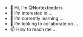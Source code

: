 - 👋 Hi, I’m @Nortexfeeders
- 👀 I’m interested in ...
- 🌱 I’m currently learning ...
- 💞️ I’m looking to collaborate on ...
- 📫 How to reach me ...

<!---
Nortexfeeders/Nortexfeeders is a ✨ special ✨ repository because its `README.md` (this file) appears on your GitHub profile.
You can click the Preview link to take a look at your changes.
--->
